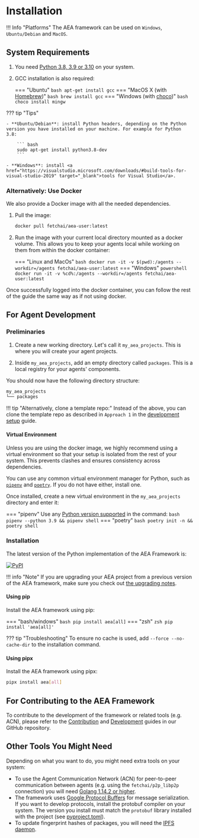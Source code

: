 # Installation

!!! Info "Platforms"
    The AEA framework can be used on `Windows`, `Ubuntu/Debian` and `MacOS`.

## System Requirements

1. <a name="python"></a>You need <a href="https://www.python.org/downloads/" target="_blank">Python 3.8, 3.9 or 3.10</a> on your system.
2. GCC installation is also required:
 
    === "Ubuntu"
        ``` bash
        apt-get install gcc
        ```
    === "MacOS X (with <a href="https://brew.sh" target="_blank">Homebrew</a>)"
        ``` bash
        brew install gcc
        ```
    === "Windows (with <a href="https://chocolatey.org/" target="_blank">choco</a>)"
        ``` bash
        choco install mingw
        ```

??? tip "Tips"

    - **Ubuntu/Debian**: install Python headers, depending on the Python version you have installed on your machine. For example for Python 3.8: 

        ``` bash
        sudo apt-get install python3.8-dev
        ```

    - **Windows**: install <a href="https://visualstudio.microsoft.com/downloads/#build-tools-for-visual-studio-2019" target="_blank">tools for Visual Studio</a>.

### Alternatively: Use Docker

We also provide a Docker image with all the needed dependencies.

[//]: # (To use the image, you will first have to pull it, then run it with your current local directory mounted as a docker volume. This allows you to keep your agents local while working on them from within the docker container.)

1. Pull the image:

    ``` bash
    docker pull fetchai/aea-user:latest
    ```

2. Run the image with your current local directory mounted as a docker volume. This allows you to keep your agents local while working on them from within the docker container:

    === "Linux and MacOs"
        ``` bash
        docker run -it -v $(pwd):/agents --workdir=/agents fetchai/aea-user:latest
        ```
    === "Windows"
        ``` powershell
        docker run -it -v %cd%:/agents --workdir=/agents fetchai/aea-user:latest
        ```

Once successfully logged into the docker container, you can follow the rest of the guide the same way as if not using docker.

## For Agent Development

### Preliminaries

1. Create a new working directory. Let's call it `my_aea_projects`. This is where you will create your agent projects.

2. Inside `my_aea_projects`, add an empty directory called `packages`. This is a local registry for your agents' components.

You should now have the following directory structure:

```bash
my_aea_projects
└── packages
```

!!! tip "Alternatively, clone a template repo:"
    Instead of the above, you can clone the template repo as described in `Approach 1` in the <a href="../development-setup#approach-1">development setup</a> guide.

#### Virtual Environment

Unless you are using the docker image, we highly recommend using a virtual environment so that your setup is isolated from the rest of your system. This prevents clashes and ensures consistency across dependencies.

You can use any common virtual environment manager for Python, such as [`pipenv`](https://pypi.org/project/pipenv/) and [`poetry`](https://python-poetry.org/docs/#installation). If you do not have either, install one.

Once installed, create a new virtual environment in the `my_aea_projects` directory and enter it:

=== "pipenv"
    Use any <a href="#system-requirements">Python version supported</a> in the command:
    ``` bash
    pipenv --python 3.9 && pipenv shell
    ```
=== "poetry"
    ``` bash
    poetry init -n && poetry shell
    ```

### Installation

The latest version of the Python implementation of the AEA Framework is:

<a href="https://pypi.org/project/aea/" target="_blank"><img alt="PyPI" src="https://img.shields.io/pypi/v/aea"></a>

!!! info "Note"
    If you are upgrading your AEA project from a previous version of the AEA framework, make sure you check out <a href="../upgrading/">the upgrading notes</a>.

#### Using pip

Install the AEA framework using pip:

=== "bash/windows"
    ``` bash
    pip install aea[all]
    ```
=== "zsh"
    ``` zsh
    pip install 'aea[all]'
    ```

??? tip "Troubleshooting"
    To ensure no cache is used, add `--force --no-cache-dir` to the installation command.

#### Using pipx

Install the AEA framework using pipx:

``` bash
pipx install aea[all]
```

## For Contributing to the AEA Framework

To contribute to the development of the framework or related tools (e.g. ACN), please refer to the <a href="https://github.com/fetchai/agents-aea/blob/main/CONTRIBUTING.md">Contribution</a> and <a href="https://github.com/fetchai/agents-aea/blob/main/DEVELOPING.md">Development</a> guides in our GitHub repository.

## Other Tools You Might Need

Depending on what you want to do, you might need extra tools on your system:

- To use the Agent Communication Network (ACN) for peer-to-peer communication between agents (e.g. using the `fetchai/p2p_libp2p` connection) you will need <a href="https://go.dev/doc/install" target="_blank"> Golang 1.14.2 or higher</a>.
- The framework uses <a href="https://protobuf.dev" target="_blank">Google Protocol Buffers</a> for message serialization. If you want to develop protocols, install the protobuf compiler on your system. The version you install must match the `protobuf` library installed with the project (see <a href="https://github.com/fetchai/agents-aea/blob/main/pyproject.toml" target="_blank">pyproject.toml</a>).
- To update fingerprint hashes of packages, you will need the <a href="https://docs.ipfs.tech/install" target="_blank">IPFS daemon</a>.
